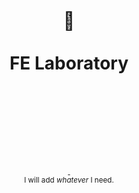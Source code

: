 <div align="center">
  <h1>
    <br/>
    <br/>
    🧪
    <br />
    <br />
    FE Laboratory
    <br />
    <br />
    <br />
    <br />
  </h1>
  <sup>
    <br />
    <br />
    <a href="https://guangzan.github.io/front-end-laboratory/">
       <img src="https://img.shields.io/badge/site-🚀-yellow.svg" alt="" />
    </a>
    <a href="https://open.vscode.dev/guangzan/front-end-laboratory">
       <img src="https://open.vscode.dev/badges/open-in-vscode.svg" alt="" />
    </a>
    <br />
    I will add <em>whatever</em> I need.
    <br />
  </sup>
</div>
